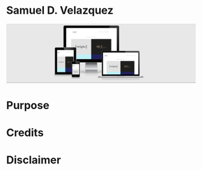 # Samuel D. Velazquez
<a href="http://ami.responsivedesign.is/?url=http%3A%2F%2Fsamuelvelazquez.com%2Fwork.html#" target="_blank">
<img src="https://github.com/chef-danny-d/sdean/blob/master/img/responsive.PNG" alt="responsive image">
</a>

# Purpose

# Credits

# Disclaimer
